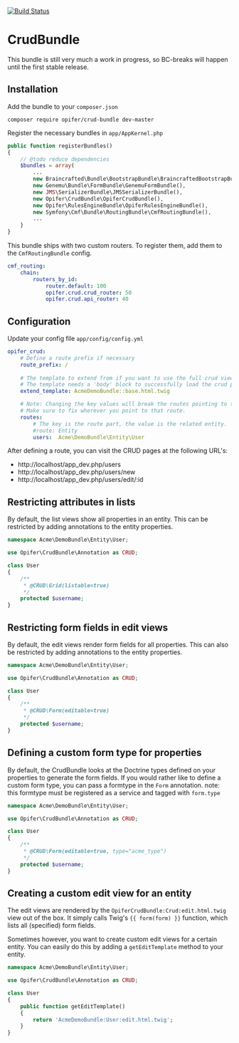 [![Build Status](https://travis-ci.org/Opifer/CrudBundle.svg)](https://travis-ci.org/Opifer/CrudBundle)

CrudBundle
==========

This bundle is still very much a work in progress, so BC-breaks will happen until
the first stable release. 

Installation
------------

Add the bundle to your `composer.json`

    composer require opifer/crud-bundle dev-master

Register the necessary bundles in `app/AppKernel.php`

```php
public function registerBundles()
{
    // @todo reduce dependencies
    $bundles = array(
        ...
        new Braincrafted\Bundle\BootstrapBundle\BraincraftedBootstrapBundle(),
        new Genemu\Bundle\FormBundle\GenemuFormBundle(),
        new JMS\SerializerBundle\JMSSerializerBundle(),
        new Opifer\CrudBundle\OpiferCrudBundle(),
        new Opifer\RulesEngineBundle\OpiferRulesEngineBundle(),
        new Symfony\Cmf\Bundle\RoutingBundle\CmfRoutingBundle(),
        ...
    }
}
```

This bundle ships with two custom routers. To register them, add them to the
`CmfRoutingBundle` config.

```yaml
cmf_routing:
    chain:
        routers_by_id:
            router.default: 100
            opifer.crud.crud_router: 50
            opifer.crud.api_router: 40
```

Configuration
-------------

Update your config file `app/config/config.yml`

```yaml
opifer_crud:
    # Define a route prefix if necessary
    route_prefix: /
    
    # The template to extend from if you want to use the full crud views.
    # The template needs a 'body' block to successfully load the crud pages
    extend_template: AcmeDemoBundle::base.html.twig

    # Note: Changing the key values will break the routes pointing to that entity.
    # Make sure to fix wherever you point to that route.
    routes:
        # The key is the route part, the value is the related entity.
        #route: Entity
        users:  Acme\DemoBundle\Entity\User
```

After defining a route, you can visit the CRUD pages at the following URL's:

- http://localhost/app_dev.php/users
- http://localhost/app_dev.php/users/new
- http://localhost/app_dev.php/users/edit/:id

Restricting attributes in lists
-------------------------------

By default, the list views show all properties in an entity.
This can be restricted by adding annotations to the entity properties.

```php
namespace Acme\DemoBundle\Entity\User;

use Opifer\CrudBundle\Annotation as CRUD;

class User
{
    /**
     * @CRUD\Grid(listable=true)
     */
    protected $username;
}
```

Restricting form fields in edit views
-------------------------------------

By default, the edit views render form fields for all properties.
This can also be restricted by adding annotations to the entity properties.

```php
namespace Acme\DemoBundle\Entity\User;

use Opifer\CrudBundle\Annotation as CRUD;

class User
{
    /**
     * @CRUD\Form(editable=true)
     */
    protected $username;
}
```

Defining a custom form type for properties
------------------------------------------

By default, the CrudBundle looks at the Doctrine types defined on your properties
to generate the form fields. If you would rather like to define a custom form
type, you can pass a formtype in the `Form` annotation.
note: this formtype must be registered as a service and tagged with `form.type`

```php
namespace Acme\DemoBundle\Entity\User;

use Opifer\CrudBundle\Annotation as CRUD;

class User
{
    /**
     * @CRUD\Form(editable=true, type="acme_type")
     */
    protected $username;
}
```

Creating a custom edit view for an entity
-----------------------------------------

The edit views are rendered by the `OpiferCrudBundle:Crud:edit.html.twig` view
out of the box. It simply calls Twig's `{{ form(form) }}` function, which lists
all (specified) form fields.

Sometimes however, you want to create custom edit views for a certain entity.
You can easily do this by adding a `getEditTemplate` method to your entity.

```php
namespace Acme\DemoBundle\Entity\User;

use Opifer\CrudBundle\Annotation as CRUD;

class User
{
    public function getEditTemplate()
    {
        return 'AcmeDemoBundle:User:edit.html.twig';
    }
}
```
